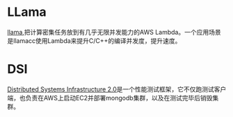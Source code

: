 # LLama
[llama](https://github.com/nelhage/llama),把计算密集任务放到有几乎无限并发能力的AWS Lambda。一个应用场景是llamacc使用Lambda来提升C/C++的编译并发度，提升速度。

# DSI
[Distributed Systems Infrastructure 2.0](https://github.com/henrikingo/dsi/)是一个性能测试框架，它不仅跑测试客户端，也负责在AWS上启动EC2并部署mongodb集群，以及在测试完毕后销毁集群。

